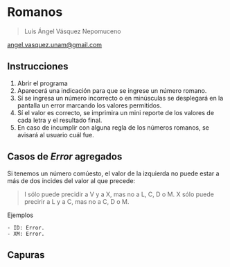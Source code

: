 # Romanos

> Luis Ángel Vásquez Nepomuceno

angel.vasquez.unam@gmail.com

## Instrucciones

1. Abrir el programa
2. Aparecerá una indicación para que se ingrese un número romano.
3. Sí se ingresa un número incorrecto o en minúsculas se desplegará en la pantalla un error marcando los valores permitidos.
4. Sí el valor es correcto, se imprimira un mini reporte de los valores de cada letra y el resultado final.
5. En caso de incumplir con alguna regla de los números romanos, se avisará al usuario cuál fue.

## Casos de ***Error*** agregados

Si tenemos un número comúesto, el valor de la izquierda no puede estar a más de dos incides del valor al que precede:

  > I sólo puede precidir a V y a X, mas no a L, C, D o M.
  > X sólo puede precirir a L y a C, mas no a C, D o M.

  Ejemplos

    - ID: Error.
    - XM: Error.

## Capuras

